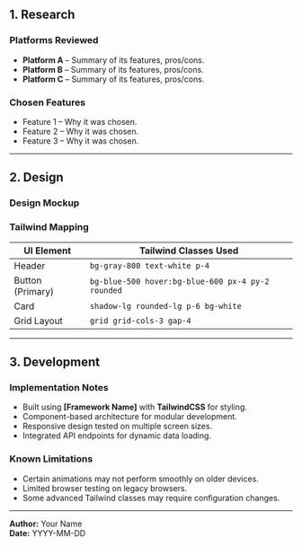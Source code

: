 
## 1. Research
### Platforms Reviewed
- **Platform A** – Summary of its features, pros/cons.
- **Platform B** – Summary of its features, pros/cons.
- **Platform C** – Summary of its features, pros/cons.

### Chosen Features
- Feature 1 – Why it was chosen.
- Feature 2 – Why it was chosen.
- Feature 3 – Why it was chosen.

---

## 2. Design
### Design Mockup
  
### Tailwind Mapping
| UI Element        | Tailwind Classes Used                   |
|-------------------|-----------------------------------------|
| Header            | `bg-gray-800 text-white p-4`             |
| Button (Primary)  | `bg-blue-500 hover:bg-blue-600 px-4 py-2 rounded` |
| Card              | `shadow-lg rounded-lg p-6 bg-white`      |
| Grid Layout       | `grid grid-cols-3 gap-4`                 |

---

## 3. Development
### Implementation Notes
- Built using **[Framework Name]** with **TailwindCSS** for styling.
- Component-based architecture for modular development.
- Responsive design tested on multiple screen sizes.
- Integrated API endpoints for dynamic data loading.

### Known Limitations
- Certain animations may not perform smoothly on older devices.
- Limited browser testing on legacy browsers.
- Some advanced Tailwind classes may require configuration changes.

---

**Author:** Your Name  
**Date:** YYYY-MM-DD
